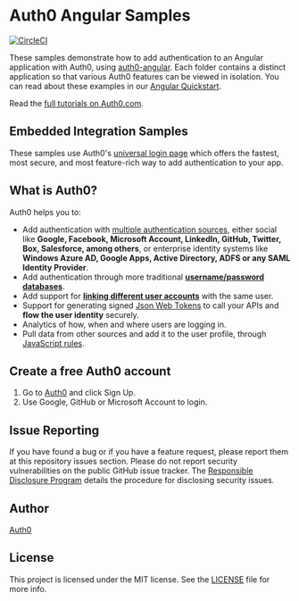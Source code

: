 # Auth0 Angular Samples

[![CircleCI](https://circleci.com/gh/auth0-samples/auth0-angular-samples.svg?style=svg)](https://circleci.com/gh/auth0-samples/auth0-angular-samples)

These samples demonstrate how to add authentication to an Angular application with Auth0, using [auth0-angular](https://github.com/auth0/auth0-angular). Each folder contains a distinct application so that various Auth0 features can be viewed in isolation. You can read about these examples in our [Angular Quickstart](https://auth0.com/docs/quickstart/spa/angular).

Read the [full tutorials on Auth0.com](https://auth0.com/docs/quickstart/spa/angular).

## Embedded Integration Samples

These samples use Auth0's [universal login page](https://auth0.com/docs/hosted-pages/login) which offers the fastest, most secure, and most feature-rich way to add authentication to your app.

## What is Auth0?

Auth0 helps you to:

- Add authentication with [multiple authentication sources](https://docs.auth0.com/identityproviders), either social like **Google, Facebook, Microsoft Account, LinkedIn, GitHub, Twitter, Box, Salesforce, among others**, or enterprise identity systems like **Windows Azure AD, Google Apps, Active Directory, ADFS or any SAML Identity Provider**.
- Add authentication through more traditional **[username/password databases](https://docs.auth0.com/mysql-connection-tutorial)**.
- Add support for **[linking different user accounts](https://docs.auth0.com/link-accounts)** with the same user.
- Support for generating signed [Json Web Tokens](https://docs.auth0.com/jwt) to call your APIs and **flow the user identity** securely.
- Analytics of how, when and where users are logging in.
- Pull data from other sources and add it to the user profile, through [JavaScript rules](https://docs.auth0.com/rules).

## Create a free Auth0 account

1. Go to [Auth0](https://auth0.com/signup) and click Sign Up.
2. Use Google, GitHub or Microsoft Account to login.

## Issue Reporting

If you have found a bug or if you have a feature request, please report them at this repository issues section. Please do not report security vulnerabilities on the public GitHub issue tracker. The [Responsible Disclosure Program](https://auth0.com/whitehat) details the procedure for disclosing security issues.

## Author

[Auth0](https://auth0.com)

## License

This project is licensed under the MIT license. See the [LICENSE](LICENSE) file for more info.
